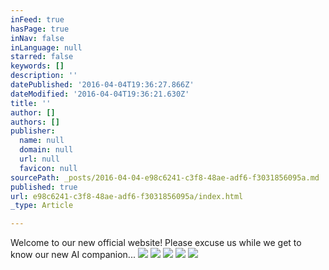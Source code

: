 ```yaml
---
inFeed: true
hasPage: true
inNav: false
inLanguage: null
starred: false
keywords: []
description: ''
datePublished: '2016-04-04T19:36:27.866Z'
dateModified: '2016-04-04T19:36:21.630Z'
title: ''
author: []
authors: []
publisher:
  name: null
  domain: null
  url: null
  favicon: null
sourcePath: _posts/2016-04-04-e98c6241-c3f8-48ae-adf6-f3031856095a.md
published: true
url: e98c6241-c3f8-48ae-adf6-f3031856095a/index.html
_type: Article

---
```

Welcome to our new official website! Please excuse us while we get to know our new AI companion...
![](https://the-grid-user-content.s3-us-west-2.amazonaws.com/fa90a9b0-4cf1-438c-98ab-c4d2e1056d7d.jpg)
![](https://the-grid-user-content.s3-us-west-2.amazonaws.com/f8016f0a-ee6f-43f6-980f-7213f00b8fc5.jpg)
![](https://the-grid-user-content.s3-us-west-2.amazonaws.com/ad716431-7c53-4410-b653-a490d1125ab4.jpg)
![](https://the-grid-user-content.s3-us-west-2.amazonaws.com/bd7d7ce0-f7ad-43ef-ab2c-0977cdc11a2d.jpg)
![](https://the-grid-user-content.s3-us-west-2.amazonaws.com/166094e9-0fb9-4b63-a1ff-fd7e7e8ad20d.jpg)